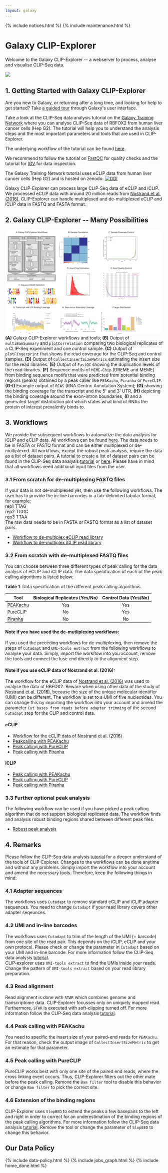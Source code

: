 ```yaml
---
layout: galaxy
---
```


{% include notices.html %}
{% include maintenance.html %}

# Galaxy CLIP-Explorer

Welcome to the Galaxy CLIP-Explorer -- a webserver to process, analyse and visualise CLIP-Seq data.

![](https://github.com/Florian-H-Lab/CLIP-Explorer/raw/master/pictures/cover_design_clipseq.png)

## 1. Getting Started with Galaxy CLIP-Explorer

Are you new to Galaxy, or returning after a long time, and looking for help to get started? Take <a target="_parent" href="https://hicexplorer.usegalaxy.eu/tours/core.galaxy_ui">a guided tour</a> through Galaxy's user interface.

Take a look at the CLIP-Seq data analysis tutorial on the <a target="_parent" href="http://galaxyproject.github.io/training-material/topics/transcriptomics/tutorials/clipseq/tutorial.html">Galaxy Training Network</a>  where you can analyse CLIP-Seq data of RBFOX2 from human liver cancer cells (Hep G2). The tutorial will help you to understand the analysis steps and the most important parameters and tools that are used in CLIP-Explorer.

The underlying workflow of the tutorial can be found <a target="_parent" href="https://github.com/galaxyproject/training-material/tree/master/topics/transcriptomics/tutorials/clipseq/workflows/">here</a>.

We recommend to follow the tutorial on <a target="_parent" href="http://galaxyproject.github.io/training-material/topics/sequence-analysis/tutorials/quality-control/tutorial.html">FastQC</a> for quality checks and the tutorial for <a target="_parent" href="http://galaxyproject.github.io/training-material/topics/introduction/tutorials/igv-introduction/tutorial.html">IGV</a> for data inspection.


The Galaxy Training Network tutorial uses eCLIP data from human liver cancer cells (Hep G2) and is hosted on zenodo: <a target="_parent" href="https://zenodo.org/record/1327423"><img src="https://zenodo.org/badge/DOI/10.5281/zenodo.1327423.svg" alt="DOI"></a>

Galaxy CLIP-Explorer can process large CLIP-Seq data of eCLIP and iCLIP. We processed eCLIP data with around 20 million reads from [Nostrand et al. (2016)](https://doi.org/10.1038/nmeth.3810). CLIP-Explorer can handle multiplexed and de-multiplexed eCLIP and iCLIP data in FASTQ and FASTA format.

## 2. Galaxy CLIP-Explorer -- Many Possibilities

![](/assets/media/content_design_clipseq.png)
 <b>(A)</b> Galaxy CLIP-Explorer workflows and tools; <b>(B)</b> Output of `multiBamSummary` and `plotCorrelation` comparing two biological replicates of a CLIP-Seq experiment and one control sample. <b>(C)</b> Output of `plotFingerprint` that shows the read coverage for the CLIP-Seq and control samples. <b>(D)</b> Output of `CollectInsertSizeMetrics` estimating the insert size for the read libraries. <b>(E)</b> Output of `FastQC` showing the duplication levels of the read libraries. <b>(F)</b> Sequence motifs of `MEME-Chip` (DREME and MEME) from binding sequence motifs that were predicted from potential binding regions (peaks) obtained by a peak caller like `PEAKachu`, `Piranha` or `PureCLIP`. <b>(G-I)</b> Example output of `RCAS` (RNA Centric Annotation System); <b>(G)</b> showing the binding coverage for the transcript and the 5' and 3' UTR, <b>(H)</b> depicting the binding coverage around the exon-intron boundaries, <b>(I)</b> and a generated target distribution plot which states what kind of RNAs the protein of interest prevalently binds to.


## 3. Workflows

We provide the subsequent workflows to automatize the data analysis for iCLIP and eCLIP data. All workflows can be found [here](https://github.com/Florian-H-Lab/CLIP-Explorer). The data needs to be in FASTA or FASTQ format and can be either multiplexed or de-multiplexed. All workflows, except the robust peak analysis, require the data as a list of dataset pairs. A tutorial to create a list of dataset pairs can be found in the CLIP-Seq data analysis <a target="_parent" href="http://galaxyproject.github.io/training-material/topics/transcriptomics/tutorials/clipseq/tutorial.html">tutorial</a> or [here](http://galaxyproject.github.io/training-material/topics/galaxy-data-manipulation/tutorials/collections/tutorial.html). Please have in mind that all workflows need additional input files from the user.

### 3.1 From scratch for de-multiplexing FASTQ files

If your data is not de-multiplexed yet, then use the following workflows. The user has to provide the in-line barcodes in a tab-delimited tabular format, for example: </br>
rep1  TTAG </br>
rep2	TGGC </br>
rep3	TTAA </br>
The raw data needs to be in FASTA or FASTQ format as a list of dataset pairs.

- <a href="https://github.com/Florian-H-Lab/CLIP-Explorer/blob/master/eCLIP/1_Demultiplex_eCLIP.ga">Workflow to de-multiplex eCLIP read library</a>
- <a href="https://github.com/Florian-H-Lab/CLIP-Explorer/blob/master/iCLIP/2_Demultiplex_iCLIP.ga">Workflow to de-multiplex iCLIP read library</a>


### 3.2 From scratch with de-multiplexed FASTQ files

You can choose between three different types of peak calling for the data analysis of eCLIP and iCLIP data. The data specification of each of the peak calling algorithms is listed below:

**Table 1**: Data specification of the different peak calling algorithms.

| Tool | Biological Replicates (Yes/No) | Control Data (Yes/No) |
| ---            | :-:      | :-:     |
| <a href="https://github.com/tbischler/PEAKachu">PEAKachu</a>            | Yes | Yes   |
| <a href="https://doi.org/10.1186/s13059-017-1364-2">PureCLIP</a>            | No | Yes   |
| <a href="https://doi.org/10.1093/bioinformatics/bts569">Piranha</a>           | No | No   |

#### Note if you have used the de-mutliplexing workflows:
If you used the preceding workflows for de-multiplexing, then remove the steps of `Cutadapt` and `UMI-tools extract` from the following workflows to analyse your data. Simply, import the workflow into you account, remove the tools and connect the lose end directly to the alignment step.

#### Note if you use eCLIP data of Nostrand et al. (2016):
The workflow for the eCLIP data of [Nostrand et al. (2016)](https://doi.org/10.1038/nmeth.3810) was used to analyse the data of RBFOX2. Beware when using other data of the study of [Nostrand et al. (2016)](https://doi.org/10.1038/nmeth.3810), because the size of the unique molecular identifier (UMI) can be different. The workflow is set to a UMI of five nucleotides. You can change this by importing the workflow into your account and amend the parameter `Cut bases from reads before adapter trimming` of the second `Cutadapt` step for the CLIP and control data.

#### eCLIP
- <a href="https://github.com/Florian-H-Lab/CLIP-Explorer/blob/master/eCLIP/1_CLIPseq-Explorer_demulti_PEAKachu_Nostrand_eCLIP_hg19_N5.ga">Workflow for the eCLIP data of Nostrand et al. (2016)</a>
- <a href="https://github.com/Florian-H-Lab/CLIP-Explorer/blob/master/eCLIP/2_CLIPseq-Explorer_demulti_PEAKachu_eCLIP_hg19.ga">Peakcalling with PEAKachu</a>
- <a href="https://github.com/Florian-H-Lab/CLIP-Explorer/blob/master/eCLIP/3_CLIPseq-Explorer_demulti_PureCLIP_eCLIP_hg19.ga">Peak calling with PureCLIP</a>
- <a href="https://github.com/Florian-H-Lab/CLIP-Explorer/blob/master/eCLIP/4_CLIPseq-Explorer_demulti_Piranha_eCLIP_hg19.ga">Peak calling with Piranha</a>

#### iCLIP
- <a href="https://github.com/Florian-H-Lab/CLIP-Explorer/blob/master/iCLIP/1_CLIPseq-Explorer_demulti_PEAKachu_iCLIP_hg19.ga">Peak calling with PEAKachu</a>
- <a href="https://github.com/Florian-H-Lab/CLIP-Explorer/blob/master/iCLIP/2_CLIPseq-Explorer_demulti_PureCLIP_iCLIP_hg19.ga">Peak calling with PureCLIP</a>
- <a href="https://github.com/Florian-H-Lab/CLIP-Explorer/blob/master/iCLIP/3_CLIPseq-Explorer_demulti_Piranha_iCLIP_hg19.ga">Peak calling with Piranha</a>

### 3.3 Further optional peak analysis

The following workflow can be used if you have picked a peak calling algorithm that do not support biological replicated data. The workflow finds and analysis robust binding regions shared between different peak files.   

- <a href="https://github.com/Florian-H-Lab/CLIP-Explorer/blob/master/others/RobustPeak_Analysis.ga">Robust peak analysis</a>

## 4. Remarks

Please follow the CLIP-Seq data analysis <a target="_parent" href="http://galaxyproject.github.io/training-material/topics/transcriptomics/tutorials/clipseq/tutorial.html">tutorial</a> for a deeper understand of the tools of CLIP-Explorer. Changes to the workflows can be done anytime and without any problems. Simply import the workflow into your account and amend the necessary tools. Therefore, keep the following things in mind:  

### 4.1 Adapter sequences
The workflows uses `Cutadapt` to remove standard eCLIP and iCLIP adapter sequences. You need to change `Cutadapt` if your read library covers other adapter seqeunces.

### 4.2 UMI and in-line barcodes
The workflows uses `Cutadapt` to trim of the length of the UMI (+ barcode) from one site of the read pair. This depends on the iCLIP, eCLIP and your own protocol. Please check or change the parameter in `Cutadapt` based on your UMI and in-line barcode. For more information follow the CLIP-Seq data analysis <a target="_parent" href="http://galaxyproject.github.io/training-material/topics/transcriptomics/tutorials/clipseq/tutorial.html">tutorial</a>.</br>
CLIP-explorer uses `UMI-tools extract` to find the UMIs inside your reads. Change the pattern of `UMI-tools extract` based on your read library preparation.

### 4.3 Read alignment
Read alignment is done with `STAR` which combines genome and transcriptome data. CLIP-Explorer focusses only on uniquely mapped read. Furthermore, `STAR` is executed with soft-clipping turned off. For more information follow the CLIP-Seq data analysis <a target="_parent" href="http://galaxyproject.github.io/training-material/topics/transcriptomics/tutorials/clipseq/tutorial.html">tutorial</a>.


### 4.4 Peak calling with PEAKachu
You need to specific the insert size of your paired-end reads for `PEAKachu`. For that reason, check the output image of `CollectInsertSizeMetric` to get an estimate for that parameter.

### 4.5 Peak calling with PureCLIP
PureCLIP works best with only one site of the paired end reads, where the cross linking event occurs. Thus, CLIP-Explorer filters out the other mate before the peak calling. Remove the `Bam filter` tool to disable this behavior or change `Bam filter` to pick the correct site.

### 4.6 Extension of the binding regions
CLIP-Explorer uses `SlopBED` to extend the peaks a few basepairs to the left and right in order to correct for an underestimation of the binding regions of the peak calling algorithms. For more information follow the CLIP-Seq data analysis <a target="_parent" href="http://galaxyproject.github.io/training-material/topics/transcriptomics/tutorials/clipseq/tutorial.html">tutorial</a>. Remove the tool or change the parameter of `SlopBED` to change this behavior.

## Our Data Policy

{% include data-policy.html %}
{% include jobs_graph.html %}
{% include home_done.html %}
